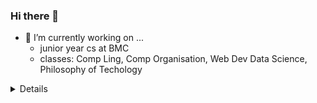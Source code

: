 ### Hi there 👋





- 🔭 I’m currently working on ...
    - junior year cs at BMC
    - classes: Comp Ling, Comp Organisation, Web Dev Data Science, Philosophy of Techology
    
<details>
    <img align="left" alt="RosieArasa's Github stats" src="https://github-readme-stats.rosiearasa.vercel.app/api?username="rosiearasa&show_ions=ture&hide_border=true"/>
    </details>

